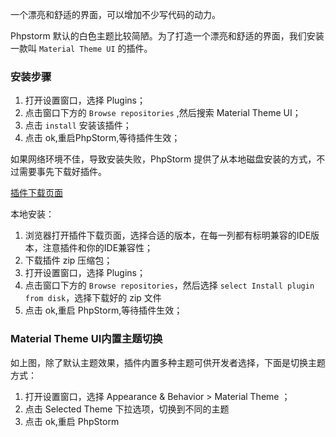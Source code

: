 一个漂亮和舒适的界面，可以增加不少写代码的动力。

Phpstorm 默认的白色主题比较简陋。为了打造一个漂亮和舒适的界面，我们安装一款叫 `Material Theme UI` 的插件。

### 安装步骤

1. 打开设置窗口，选择 Plugins；
2. 点击窗口下方的 `Browse repositories` ,然后搜索 Material Theme UI；
3. 点击 `install` 安装该插件；
4. 点击 ok,重启PhpStorm,等待插件生效；

如果网络环境不佳，导致安装失败，PhpStorm 提供了从本地磁盘安装的方式，不过需要事先下载好插件。

[插件下载页面](https://plugins.jetbrains.com/plugin/8006-material-theme-ui)

本地安装：

1. 浏览器打开插件下载页面，选择合适的版本，在每一列都有标明兼容的IDE版本，注意插件和你的IDE兼容性；
2. 下载插件 zip 压缩包；
3. 打开设置窗口，选择 Plugins；
4. 点击窗口下方的 `Browse repositories`，然后选择 `select Install plugin from disk`，选择下载好的 zip 文件
5. 点击 ok,重启 PhpStorm,等待插件生效；

### Material Theme UI内置主题切换

如上图，除了默认主题效果，插件内置多种主题可供开发者选择，下面是切换主题方式：

1. 打开设置窗口，选择 Appearance & Behavior > Material Theme ；
2. 点击 Selected Theme 下拉选项，切换到不同的主题
3. 点击 ok,重启 PhpStorm 
